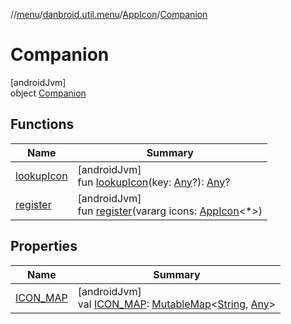 //[menu](../../../../index.md)/[danbroid.util.menu](../../index.md)/[AppIcon](../index.md)/[Companion](index.md)

# Companion

[androidJvm]\
object [Companion](index.md)

## Functions

| Name | Summary |
|---|---|
| [lookupIcon](lookup-icon.md) | [androidJvm]<br>fun [lookupIcon](lookup-icon.md)(key: [Any](https://kotlinlang.org/api/latest/jvm/stdlib/kotlin/-any/index.html)?): [Any](https://kotlinlang.org/api/latest/jvm/stdlib/kotlin/-any/index.html)? |
| [register](register.md) | [androidJvm]<br>fun [register](register.md)(vararg icons: [AppIcon](../index.md)&lt;*&gt;) |

## Properties

| Name | Summary |
|---|---|
| [ICON_MAP](-i-c-o-n_-m-a-p.md) | [androidJvm]<br>val [ICON_MAP](-i-c-o-n_-m-a-p.md): [MutableMap](https://kotlinlang.org/api/latest/jvm/stdlib/kotlin.collections/-mutable-map/index.html)&lt;[String](https://kotlinlang.org/api/latest/jvm/stdlib/kotlin/-string/index.html), [Any](https://kotlinlang.org/api/latest/jvm/stdlib/kotlin/-any/index.html)&gt; |

